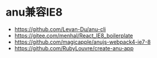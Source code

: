 # anu兼容IE8

- https://github.com/Levan-Du/anu-cli
- https://gitee.com/menhal/React_IE8_boilerplate
- https://github.com/magicapple/anujs-webpack4-ie7-8
- https://github.com/RubyLouvre/create-anu-app